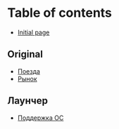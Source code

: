 # Table of contents

* [Initial page](README.md)

## Original

* [Поезда](original/poezda.md)
* [Рынок](original/rynok.md)

## Лаунчер

* [Поддержка ОС](launcher/podderzhka-os.md)

